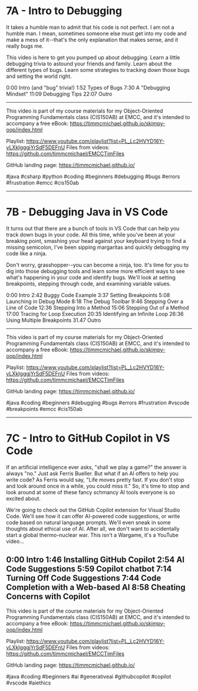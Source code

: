 # 7A - Intro to Debugging

It takes a humble man to admit that his code is not perfect. I am not a humble man. I mean, sometimes someone else must get into my code and make a mess of it--that's the only explanation that makes sense, and it really bugs me. 

This video is here to get you pumped up about debugging. Learn a little debugging trivia to astound your friends and family. Learn about the different types of bugs. Learn some strategies to tracking down those bugs and setting the world right.

0:00 Intro (and "bug" trivia!)
1:52 Types of Bugs
7:30 A "Debugging Mindset"
11:09 Debugging Tips
22:07 Outro

----
This video is part of my course materials for my Object-Oriented Programming Fundamentals class (CIS150AB) at EMCC, and it's intended to accompany a free eBook: https://timmcmichael.github.io/skimpy-oop/index.html

Playlist: https://www.youtube.com/playlist?list=PL_Lc2HVYD16Y-vLXkIgggjYrSdF5DEFnU
Files from videos: https://github.com/timmcmichael/EMCCTimFiles 

GitHub landing page: https://timmcmichael.github.io/

#java #csharp #python #coding #beginners #debugging #bugs #errors #frustration #emcc #cis150ab

---------------------

# 7B - Debugging Java in VS Code

It turns out that there are a bunch of tools in VS Code that can help you track down bugs in your code. All this time, while you've been at your breaking point, smashing your head against your keyboard trying to find a missing semicolon, I've been sipping margaritas and quickly debugging my code like a ninja.

Don't worry, grasshopper--you can become a ninja, too. It's time for you to dig into those debugging tools and learn some more efficient ways to see what's happening in your code and identify bugs. We'll look at setting breakpoints, stepping through code, and examining variable values.

0:00 Intro
2:42 Buggy Code Example
3:37 Setting Breakpoints
5:08 Launching in Debug Mode
8:18 The Debug Toolbar
9:46 Stepping Over a Line of Code
12:36 Stepping Into a Method
15:06 Stepping Out of a Method
17:00 Tracing for Loop Execution
20:35 Identifying an Infinite Loop
26:36 Using Multiple Breakpoints
31.47 Outro

----
This video is part of my course materials for my Object-Oriented Programming Fundamentals class (CIS150AB) at EMCC, and it's intended to accompany a free eBook: https://timmcmichael.github.io/skimpy-oop/index.html

Playlist: https://www.youtube.com/playlist?list=PL_Lc2HVYD16Y-vLXkIgggjYrSdF5DEFnU
Files from videos: https://github.com/timmcmichael/EMCCTimFiles 

GitHub landing page: https://timmcmichael.github.io/

#java #coding #beginners #debugging #bugs #errors #frustration #vscode #breakpoints #emcc #cis150ab

---------------------

# 7C - Intro to GitHub Copilot in VS Code

If an artificial intelligence ever asks, "shall we play a game?" the answer is always "no." Just ask Ferris Bueller. But what if an AI offers to help you write code? As Ferris would say, "Life moves pretty fast. If you don't stop and look around once in a while, you could miss it." So, it's time to stop and look around at some of these fancy schmancy AI tools everyone is so excited about.

We're going to check out the GitHub Copilot extension for Visual Studio Code. We'll see how it can offer AI-powered code suggestions, or write code based on natural language prompts. We'll even sneak in some thoughts about ethical use of AI. After all, we don't want to accidentally start a global thermo-nuclear war. This isn't a Wargame, it's a YouTube video...

0:00 Intro
1:46 Installing GitHub Copilot
2:54 AI Code Suggestions
5:59 Copilot chatbot
7:14 Turning Off Code Suggestions
7:44 Code Completion with a Web-based AI
8:58 Cheating Concerns with Copilot
----
This video is part of the course materials for my Object-Oriented Programming Fundamentals class (CIS150AB) at EMCC, and it's intended to accompany a free eBook: https://timmcmichael.github.io/skimpy-oop/index.html

Playlist: https://www.youtube.com/playlist?list=PL_Lc2HVYD16Y-vLXkIgggjYrSdF5DEFnU
Files from videos: https://github.com/timmcmichael/EMCCTimFiles 

GitHub landing page: https://timmcmichael.github.io/

#java #coding #beginners #ai #generativeai  #githubcopilot  #copilot #vscode #aiethics